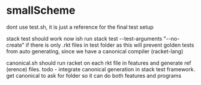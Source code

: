 # smallScheme

dont use test.sh, it is just a reference for the final test setup

stack test should work now ish
run stack test --test-arguments "--no-create"
if there is only .rkt files in test folder as this will prevent golden tests from auto generating, since we have a canonical compiler (racket-lang)

canonical.sh should run racket on each rkt file in features and generate ref (erence) files. 
todo - 	integrate canonical generation in stack test framework. 
	get canonical to ask for folder so it can do both features and programs
